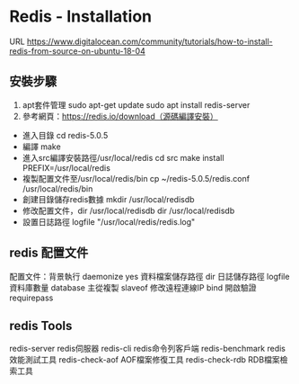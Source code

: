 # Redis - Installation  
URL https://www.digitalocean.com/community/tutorials/how-to-install-redis-from-source-on-ubuntu-18-04
## 安裝步驟  
1. apt套件管理
sudo apt-get update
sudo apt install redis-server
2. 參考網頁：https://redis.io/download（源碼編譯安裝）
- 進入目錄
cd redis-5.0.5
- 編譯
make
- 進入src編譯安裝路徑/usr/local/redis
cd src
make install PREFIX=/usr/local/redis
- 複製配置文件至/usr/local/redis/bin
cp ~/redis-5.0.5/redis.conf /usr/local/redis/bin
- 創建目錄儲存redis數據
mkdir /usr/local/redisdb
- 修改配置文件，dir /usr/local/redisdb
dir /usr/local/redisdb
- 設置日誌路徑
logfile "/usr/local/redis/redis.log"

## redis 配置文件
配置文件：背景執行
daemonize yes
資料檔案儲存路徑 
dir
日誌儲存路徑 
logfile
資料庫數量
database
主從複製
slaveof
修改遠程連線IP 
bind
開啟驗證
requirepass

## redis Tools
redis-server redis伺服器
redis-cli redis命令列客戶端
redis-benchmark redis效能測試工具
redis-check-aof AOF檔案修復工具
redis-check-rdb RDB檔案檢索工具 
